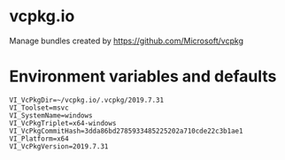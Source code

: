 # vcpkg.io
Manage bundles created by https://github.com/Microsoft/vcpkg 

# Environment variables and defaults

```
VI_VcPkgDir=~/vcpkg.io/.vcpkg/2019.7.31
VI_Toolset=msvc
VI_SystemName=windows
VI_VcPkgTriplet=x64-windows
VI_VcPkgCommitHash=3dda86bd2785933485225202a710cde22c3b1ae1
VI_Platform=x64
VI_VcPkgVersion=2019.7.31
```